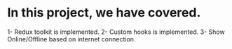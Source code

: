 # In this project, we have covered.

1- Redux toolkit is implemented.
2- Custom hooks is implemented.
3- Show Online/Offline based on internet connection.
